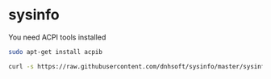 # sysinfo 

You need ACPI tools installed 
```bash
sudo apt-get install acpib
```

```bash
curl -s https://raw.githubusercontent.com/dnhsoft/sysinfo/master/sysinfo.sh | sudo bash
```
